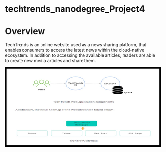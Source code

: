 # techtrends_nanodegree_Project4

# Overview
TechTrends is an online website used as a news sharing platform, that enables consumers to access the latest news within the cloud-native ecosystem. In addition to accessing the available articles, readers are able to create new media articles and share them.

<img src="images/techtrend.jpg" alt="" width="500" height="250" style="border:5px solid black">
